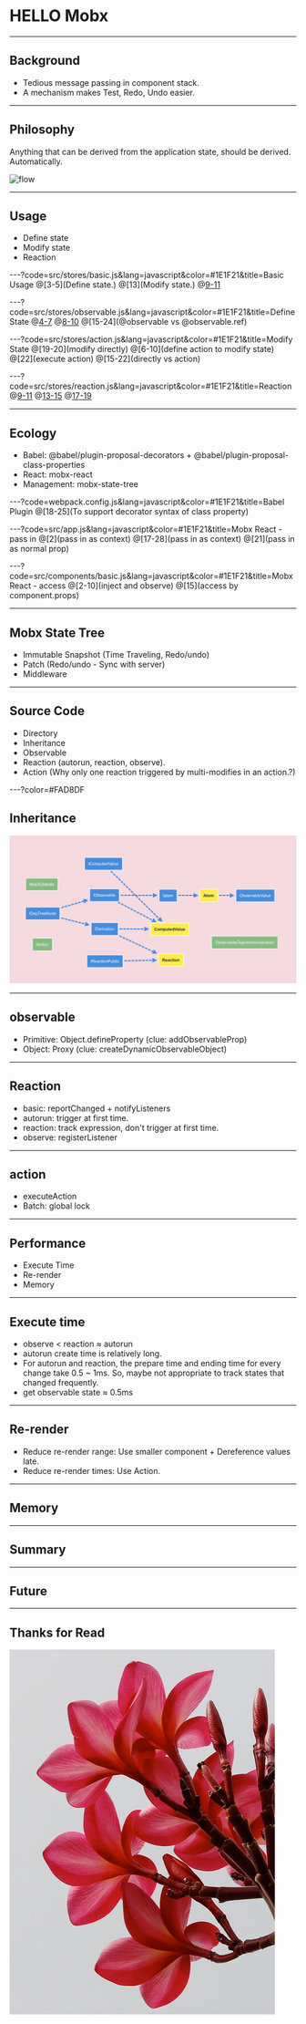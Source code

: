 # HELLO Mobx

---
## Background
- Tedious message passing in component stack.
- A mechanism makes Test, Redo, Undo easier.

---
## Philosophy
Anything that can be derived from the application state, should be derived. Automatically.

![flow](https://mobx.js.org/docs/flow.png)

---
## Usage
- Define state
- Modify state
- Reaction

---?code=src/stores/basic.js&lang=javascript&color=#1E1F21&title=Basic Usage
@[3-5](Define state.)
@[13](Modify state.)
@[9-11](Reaction.)

---?code=src/stores/observable.js&lang=javascript&color=#1E1F21&title=Define State
@[4-7](@observable)
@[8-10](@obserable.ref)
@[15-24](@observable vs @observable.ref)

---?code=src/stores/action.js&lang=javascript&color=#1E1F21&title=Modify State
@[19-20](modify directly)
@[6-10](define action to modify state)
@[22](execute action)
@[15-22](directly vs action)

---?code=src/stores/reaction.js&lang=javascript&color=#1E1F21&title=Reaction
@[9-11](autorun)
@[13-15](reaction)
@[17-19](observe)

---
## Ecology
- Babel: @babel/plugin-proposal-decorators + @babel/plugin-proposal-class-properties
- React: mobx-react
- Management: mobx-state-tree

---?code=webpack.config.js&lang=javascript&color=#1E1F21&title=Babel Plugin
@[18-25](To support decorator syntax of class property)

---?code=src/app.js&lang=javascript&color=#1E1F21&title=Mobx React - pass in
@[2](pass in as context)
@[17-28](pass in as context)
@[21](pass in as normal prop)

---?code=src/components/basic.js&lang=javascript&color=#1E1F21&title=Mobx React - access
@[2-10](inject and observe)
@[15](access by component.props)

---
## Mobx State Tree
- Immutable Snapshot (Time Traveling, Redo/undo)
- Patch (Redo/undo - Sync with server)
- Middleware

---
## Source Code
- Directory
- Inheritance
- Observable
- Reaction (autorun, reaction, observe).
- Action (Why only one reaction triggered by multi-modifies in an action.?)

---?color=#FAD8DF
## Inheritance
![](assets/image/mobx-inheritance.png)

---
## observable
- Primitive: Object.defineProperty (clue: addObservableProp)
- Object: Proxy (clue: createDynamicObservableObject)

---
## Reaction
- basic: reportChanged + notifyListeners
- autorun: trigger at first time.
- reaction: track expression, don't trigger at first time.
- observe: registerListener

---
## action
- executeAction
- Batch: global lock

---
## Performance
- Execute Time
- Re-render
- Memory

---
## Execute time
- observe < reaction ≈ autorun
- autorun create time is relatively long.
- For autorun and reaction, the prepare time and ending time for every change take 0.5 ~ 1ms. So, maybe not appropriate to track states that changed frequently.
- get observable state ≈ 0.5ms

---
## Re-render
- Reduce re-render range: Use smaller component + Dereference values late.
- Reduce re-render times: Use Action.

---
## Memory

---
## Summary

---
## Future

---
## Thanks for Read
![](assets/image/flower.jpg)
